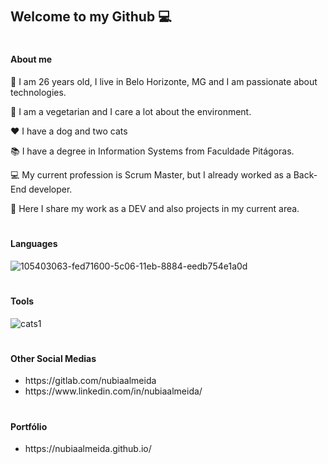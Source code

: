 # <h2>Welcome to my Github 💻</h2>

# <h4>About me</h4>

🎂 I am 26 years old, I live in Belo Horizonte, MG and I am passionate about technologies.

🌱 I am a vegetarian and I care a lot about the environment.

❤️ I have a dog and two cats

📚 I have a degree in Information Systems from Faculdade Pitágoras.

💻 My current profession is Scrum Master, but I already worked as a Back-End developer.

🚀 Here I share my work as a DEV and also projects in my current area.


# <h4>Languages</h4>

![105403063-fed71600-5c06-11eb-8884-eedb754e1a0d](https://user-images.githubusercontent.com/20421608/105561681-47b9c800-5cf6-11eb-8026-64251a9ffc52.jpg)


# <h4>Tools</h4>

![cats1](https://user-images.githubusercontent.com/20421608/105404847-347cfe80-5c09-11eb-98ba-3c467c35a16b.jpg)


# <h4>Other Social Medias</h4>

<ul>
  <li>https://gitlab.com/nubiaalmeida</li>
  <li>https://www.linkedin.com/in/nubiaalmeida/</li>
</ul>


# <h4>Portfólio</h4>

<ul>
  <li>https://nubiaalmeida.github.io/</li>
</ul>
